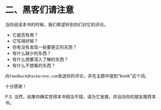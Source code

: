 # 二、黑客们请注意

当你阅读本书的时候，我们希望听到你们对它的评论。

+   它是否有用？
+   它写得好嘛？
+   你有没有发现一些要更正的东西？
+   有什么缺少的东西？
+   有什么想要深入了解的东西？
+   有什么不想看的东西？

向`feedback@hackerone.com`发送你的评论，并在主题中提到“book”这个词。

十分感谢！

P.S. 当然，如果你确实觉得本书相当不错，请为它发推，并且向你的朋友推荐本书。